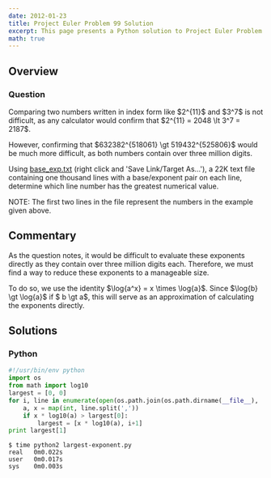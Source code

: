 ```yaml
---
date: 2012-01-23
title: Project Euler Problem 99 Solution
excerpt: This page presents a Python solution to Project Euler Problem 99.
math: true
---
```



## Overview


### Question

<p>
Comparing two numbers written in index form like $2^{11}$ and $3^7$ is not difficult, as any calculator would confirm that $2^{11} = 2048 \lt 3^7 = 2187$.
</p>

<p>
However, confirming that $632382^{518061} \gt 519432^{525806}$ would be much more difficult, as both numbers contain over three million digits.
</p>

<p>
Using <a href="http://projecteuler.net/project/base_exp.txt">base_exp.txt</a> (right click and 'Save Link/Target As...'), a 22K text file containing one thousand lines with a base/exponent pair on each line, determine which line number has the greatest numerical value.
</p>

<p>
NOTE: The first two lines in the file represent the numbers in the example given above.
</p>





## Commentary

<p>
As the question notes, it would be difficult to evaluate these exponents directly as they contain
over three million digits each. Therefore, we must find a way to reduce these exponents to a
manageable size.
</p>

<p>
To do so, we use the identity $\log{a^x} = x \times \log{a}$. Since $\log{b} \gt \log{a}$ if $ b \gt a$,
this will serve as an approximation of calculating the exponents directly.
</p>




## Solutions

### Python

```python
#!/usr/bin/env python
import os
from math import log10
largest = [0, 0]
for i, line in enumerate(open(os.path.join(os.path.dirname(__file__), 'base_exp.txt'))):
    a, x = map(int, line.split(','))
    if x * log10(a) > largest[0]:
        largest = [x * log10(a), i+1]
print largest[1]
```


```
$ time python2 largest-exponent.py
real   0m0.022s
user   0m0.017s
sys    0m0.003s
```


